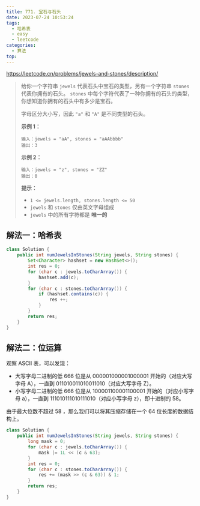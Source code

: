 ```yaml
---
title: 771. 宝石与石头
date: 2023-07-24 10:53:24
tags:
  - 哈希表
  - easy
  - leetcode
categories:
  - 算法
top:
---
```


https://leetcode.cn/problems/jewels-and-stones/description/

<!-- more -->

> 给你一个字符串 `jewels` 代表石头中宝石的类型，另有一个字符串 `stones` 代表你拥有的石头。 `stones` 中每个字符代表了一种你拥有的石头的类型，你想知道你拥有的石头中有多少是宝石。
>
> 字母区分大小写，因此 `"a"` 和 `"A"` 是不同类型的石头。
>
>  
>
> **示例 1：**
>
> ```
> 输入：jewels = "aA", stones = "aAAbbbb"
> 输出：3
> ```
>
> **示例 2：**
>
> ```
> 输入：jewels = "z", stones = "ZZ"
> 输出：0
> ```
>
>  
>
> **提示：**
>
> - `1 <= jewels.length, stones.length <= 50`
> - `jewels` 和 `stones` 仅由英文字母组成
> - `jewels` 中的所有字符都是 **唯一的**

## 解法一：哈希表

```java
class Solution {
    public int numJewelsInStones(String jewels, String stones) {
        Set<Character> hashset = new HashSet<>();
        int res = 0;
        for (char c : jewels.toCharArray()) {
            hashset.add(c);
        }
        for (char c : stones.toCharArray()) {
            if (hashset.contains(c)) {
                res ++;
            }
        }
        return res;
    }
}
```

## 解法二：位运算

观察 ASCII 表，可以发现：

* 大写字母二进制的低 666 位是从 000001000001000001 开始的（对应大写字母 A），一直到 011010011010011010（对应大写字母 Z）。
* 小写字母二进制的低 666 位是从 100001100001100001 开始的（对应小写字母 a），一直到 111010111010111010（对应小写字母 z），即十进制的 58。

由于最大位数不超过 58 ，那么我们可以将其压缩存储在一个 64 位长度的数据结构上。

```java
class Solution {
    public int numJewelsInStones(String jewels, String stones) {
        long mask = 0;
        for (char c : jewels.toCharArray()) {
            mask |= 1L << (c & 63);
        }
        int res = 0;
        for (char c : stones.toCharArray()) {
            res += (mask >> (c & 63)) & 1; 
        }
        return res;
    }
}
```

